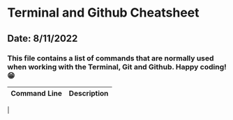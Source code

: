 # Terminal and Github Cheatsheet
## Date: 8/11/2022
### This file contains a list of commands that are normally used when working with the Terminal, Git and Github. Happy coding! :grin:
| Command Line|Description|
|-------------|--------------|
|